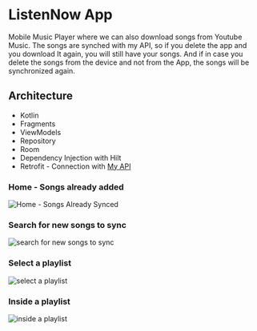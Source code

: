 # ListenNow App

Mobile Music Player where we can also download songs from Youtube Music. The songs are synched with my API, so if you delete the app and you download It again, you will still have your songs. And if in case you delete the songs from the device and not from the App, the songs will be synchronized again.

## Architecture

+ Kotlin
+ Fragments
+ ViewModels
+ Repository
+ Room
+ Dependency Injection with Hilt
+ Retrofit - Connection with [My API](https://github.com/GeovaniTech/Listennow-Api)

### Home - Songs already added
![Home - Songs Already Synced](https://github.com/user-attachments/assets/0362086c-ee7b-414e-b503-f79ac9ea6c07)

### Search for new songs to sync
![search for new songs to sync](https://github.com/user-attachments/assets/02609259-adce-4d63-a9eb-1fa7f3eb66dc)

### Select a playlist
![select a playlist](https://github.com/user-attachments/assets/91503240-8d07-4f52-9903-dfa1a35dac64)

### Inside a playlist
![inside a playlist](https://github.com/user-attachments/assets/0bd608ea-83be-429e-99d4-f53a054189bd)
